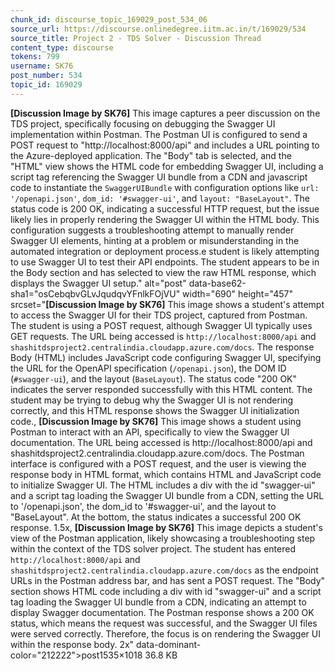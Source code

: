 ```yaml
---
chunk_id: discourse_topic_169029_post_534_06
source_url: https://discourse.onlinedegree.iitm.ac.in/t/169029/534
source_title: Project 2 - TDS Solver - Discussion Thread
content_type: discourse
tokens: 799
username: SK76
post_number: 534
topic_id: 169029
---
```


**[Discussion Image by SK76]** This image captures a peer discussion on the TDS project, specifically focusing on debugging the Swagger UI implementation within Postman. The Postman UI is configured to send a POST request to "http://localhost:8000/api" and includes a URL pointing to the Azure-deployed application. The "Body" tab is selected, and the "HTML" view shows the HTML code for embedding Swagger UI, including a script tag referencing the Swagger UI bundle from a CDN and javascript code to instantiate the `SwaggerUIBundle` with configuration options like `url: '/openapi.json'`, `dom_id: '#swagger-ui'`, and `layout: "BaseLayout"`. The status code is 200 OK, indicating a successful HTTP request, but the issue likely lies in properly rendering the Swagger UI within the HTML body. This configuration suggests a troubleshooting attempt to manually render Swagger UI elements, hinting at a problem or misunderstanding in the automated integration or deployment process.e student is likely attempting to use Swagger UI to test their API endpoints. The student appears to be in the Body section and has selected to view the raw HTML response, which displays the Swagger UI setup." alt="post" data-base62-sha1="osCebqbvGLvJqudqvYFnlkFOjVU" width="690" height="457" srcset="**[Discussion Image by SK76]** This image shows a student's attempt to access the Swagger UI for their TDS project, captured from Postman. The student is using a POST request, although Swagger UI typically uses GET requests. The URL being accessed is `http://localhost:8000/api` and `shashitdsproject2.centralindia.cloudapp.azure.com/docs`. The response Body (HTML) includes JavaScript code configuring Swagger UI, specifying the URL for the OpenAPI specification (`/openapi.json`), the DOM ID (`#swagger-ui`), and the layout (`BaseLayout`). The status code "200 OK" indicates the server responded successfully with this HTML content. The student may be trying to debug why the Swagger UI is not rendering correctly, and this HTML response shows the Swagger UI initialization code., **[Discussion Image by SK76]** This image shows a student using Postman to interact with an API, specifically to view the Swagger UI documentation. The URL being accessed is http://localhost:8000/api and shashitdsproject2.centralindia.cloudapp.azure.com/docs. The Postman interface is configured with a POST request, and the user is viewing the response body in HTML format, which contains HTML and JavaScript code to initialize Swagger UI. The HTML includes a div with the id "swagger-ui" and a script tag loading the Swagger UI bundle from a CDN, setting the URL to '/openapi.json', the dom_id to '#swagger-ui', and the layout to "BaseLayout". At the bottom, the status indicates a successful 200 OK response. 1.5x, **[Discussion Image by SK76]** This image depicts a student's view of the Postman application, likely showcasing a troubleshooting step within the context of the TDS solver project. The student has entered `http://localhost:8000/api` and `shashitdsproject2.centralindia.cloudapp.azure.com/docs` as the endpoint URLs in the Postman address bar, and has sent a POST request. The "Body" section shows HTML code including a div with id "swagger-ui" and a script tag loading the Swagger UI bundle from a CDN, indicating an attempt to display Swagger documentation. The Postman response shows a 200 OK status, which means the request was successful, and the Swagger UI files were served correctly. Therefore, the focus is on rendering the Swagger UI within the response body. 2x" data-dominant-color="212222">post1535×1018 36.8 KB
